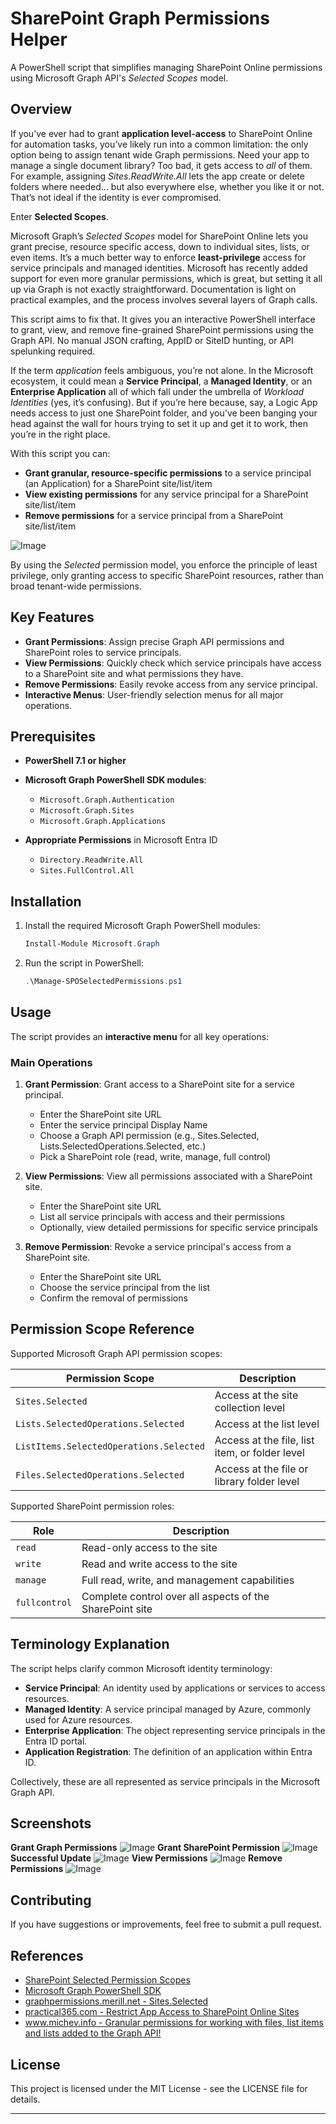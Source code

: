 

# SharePoint Graph Permissions Helper

A PowerShell script that simplifies managing SharePoint Online permissions using Microsoft Graph API's *Selected Scopes* model.

## Overview
If you’ve ever had to grant **application level-access** to SharePoint Online for automation tasks, you’ve likely run into a common limitation: the only option being to assign tenant wide Graph permissions. Need your app to manage a single document library? Too bad, it gets access to *all* of them. For example, assigning *Sites.ReadWrite.All* lets the app create or delete folders where needed... but also everywhere else, whether you like it or not. That’s not ideal if the identity is ever compromised.

Enter **Selected Scopes**.

Microsoft Graph’s *Selected Scopes* model for SharePoint Online lets you grant precise, resource specific access, down to individual sites, lists, or even items. It’s a much better way to enforce **least-privilege** access for service principals and managed identities. Microsoft has recently added support for even more granular permissions, which is great, but setting it all up via Graph is not exactly straightforward. Documentation is light on practical examples, and the process involves several layers of Graph calls.

This script aims to fix that. It gives you an interactive PowerShell interface to grant, view, and remove fine-grained SharePoint permissions using the Graph API. No manual JSON crafting, AppID or SiteID hunting, or API spelunking required.

If the term *application* feels ambiguous, you’re not alone. In the Microsoft ecosystem, it could mean a **Service Principal**, a **Managed Identity**, or an **Enterprise Application** all of which fall under the umbrella of *Workload Identities* (yes, it’s confusing). But if you’re here because, say, a Logic App needs access to just one SharePoint folder, and you've been banging your head against the wall for hours trying to set it up and get it to work, then you’re in the right place.

With this script you can:

* **Grant granular, resource-specific permissions** to a service principal (an Application) for a SharePoint site/list/item
* **View existing permissions** for any service principal for a SharePoint site/list/item
* **Remove permissions** for a service principal from a SharePoint site/list/item

![Image](https://github.com/user-attachments/assets/5fa1530f-e80c-4af8-8c63-47f5de0135bb)

By using the *Selected* permission model, you enforce the principle of least privilege, only granting access to specific SharePoint resources, rather than broad tenant-wide permissions.

## Key Features

* **Grant Permissions**: Assign precise Graph API permissions and SharePoint roles to service principals.
* **View Permissions**: Quickly check which service principals have access to a SharePoint site and what permissions they have.
* **Remove Permissions**: Easily revoke access from any service principal.
* **Interactive Menus**: User-friendly selection menus for all major operations.

## Prerequisites

* **PowerShell 7.1 or higher**
* **Microsoft Graph PowerShell SDK modules**:

  * `Microsoft.Graph.Authentication`
  * `Microsoft.Graph.Sites`
  * `Microsoft.Graph.Applications`
* **Appropriate Permissions** in Microsoft Entra ID

  * `Directory.ReadWrite.All`
  * `Sites.FullControl.All`

## Installation

1. Install the required Microsoft Graph PowerShell modules:

   ```powershell
   Install-Module Microsoft.Graph
   ```

2. Run the script in PowerShell:

   ```powershell
   .\Manage-SPOSelectedPermissions.ps1
   ```

## Usage

The script provides an **interactive menu** for all key operations:

### Main Operations

1. **Grant Permission**: Grant access to a SharePoint site for a service principal.

   * Enter the SharePoint site URL
   * Enter the service principal Display Name
   * Choose a Graph API permission (e.g., Sites.Selected, Lists.SelectedOperations.Selected, etc.)
   * Pick a SharePoint role (read, write, manage, full control)

2. **View Permissions**: View all permissions associated with a SharePoint site.

   * Enter the SharePoint site URL
   * List all service principals with access and their permissions
   * Optionally, view detailed permissions for specific service principals

3. **Remove Permission**: Revoke a service principal's access from a SharePoint site.

   * Enter the SharePoint site URL
   * Choose the service principal from the list
   * Confirm the removal of permissions

## Permission Scope Reference

Supported Microsoft Graph API permission scopes:

| Permission Scope                        | Description                                    |
| --------------------------------------- | ---------------------------------------------- |
| `Sites.Selected`                        | Access at the site collection level            |
| `Lists.SelectedOperations.Selected`     | Access at the list level                       |
| `ListItems.SelectedOperations.Selected` | Access at the file, list item, or folder level |
| `Files.SelectedOperations.Selected`     | Access at the file or library folder level     |

Supported SharePoint permission roles:

| Role          | Description                                              |
| ------------- | -------------------------------------------------------- |
| `read`        | Read-only access to the site                             |
| `write`       | Read and write access to the site                        |
| `manage`      | Full read, write, and management capabilities            |
| `fullcontrol` | Complete control over all aspects of the SharePoint site |

## Terminology Explanation

The script helps clarify common Microsoft identity terminology:

* **Service Principal**: An identity used by applications or services to access resources.
* **Managed Identity**: A service principal managed by Azure, commonly used for Azure resources.
* **Enterprise Application**: The object representing service principals in the Entra ID portal.
* **Application Registration**: The definition of an application within Entra ID.

Collectively, these are all represented as service principals in the Microsoft Graph API.

## Screenshots

**Grant Graph Permissions** ![Image](https://github.com/user-attachments/assets/488c6a60-8450-4555-bd2c-94f79ba0a998)
**Grant SharePoint Permission** ![Image](https://github.com/user-attachments/assets/b01a3846-8fd0-4c37-bce5-429fc036b913)
**Successful Update** ![Image](https://github.com/user-attachments/assets/07b90e3b-843c-44c1-8040-808061abf9be)
**View Permissions** ![Image](https://github.com/user-attachments/assets/9e466a59-ccdf-4350-bc08-e9f61ed6da0d)
**Remove Permissions** ![Image](https://github.com/user-attachments/assets/c7632945-5778-4be5-a454-66aa82d15f38)

## Contributing

If you have suggestions or improvements, feel free to submit a pull request.

## References

* [SharePoint Selected Permission Scopes](https://learn.microsoft.com/en-us/graph/permissions-selected-overview?tabs=http)
* [Microsoft Graph PowerShell SDK](https://github.com/microsoftgraph/msgraph-sdk-powershell)
* [graphpermissions.merill.net - Sites.Selected](https://graphpermissions.merill.net/permission/Sites.Selected?tabs=apiv1%2CdocumentSetVersion1)
* [practical365.com - Restrict App Access to SharePoint Online Sites](https://practical365.com/restrict-app-access-to-sharepoint-sites)
* [www.michev.info - Granular permissions for working with files, list items and lists added to the Graph API!](https://www.michev.info/blog/post/6074/granular-permissions-for-working-with-files-list-items-and-lists-added-to-the-graph-api)

## License

This project is licensed under the MIT License - see the LICENSE file for details.

---
